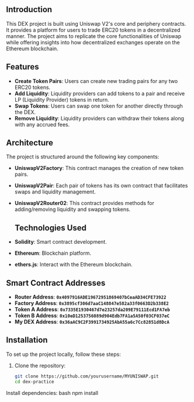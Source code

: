 ## Introduction

This DEX project is built using Uniswap V2's core and periphery contracts. It provides a platform for users to trade ERC20 tokens in a decentralized manner. The project aims to replicate the core functionalities of Uniswap while offering insights into how decentralized exchanges operate on the Ethereum blockchain.

## Features

- **Create Token Pairs**: Users can create new trading pairs for any two ERC20 tokens.
- **Add Liquidity**: Liquidity providers can add tokens to a pair and receive LP (Liquidity Provider) tokens in return.
- **Swap Tokens**: Users can swap one token for another directly through the DEX.
- **Remove Liquidity**: Liquidity providers can withdraw their tokens along with any accrued fees.

## Architecture

The project is structured around the following key components:

- **UniswapV2Factory**: This contract manages the creation of new token pairs.
- **UniswapV2Pair**: Each pair of tokens has its own contract that facilitates swaps and liquidity management.
- **UniswapV2Router02**: This contract provides methods for adding/removing liquidity and swapping tokens.

  ## Technologies Used
- **Solidity**: Smart contract development.
- **Ethereum**: Blockchain platform.
- **ethers.js**: Interact with the Ethereum blockchain.


## Smart Contract Addresses

- **Router Address**: **`0x4097916ADE19672951869407bCeaAD34CFE73922`**
- **Factory Address**: **`0x3895cf306d7aaC148847e582a33f0663D2b338E2`**
- **Token A Address**: **`0x7335E1930467d7e23257da209E79111Ecd1FA7eb`**
- **Token B Address**: **`0x10eD1253756089d904Edb7FA1a5A50f03CF037eC`**
- **My DEX Address**: **`0x36aAC9C2F3991734925AbA55a6c7Cc82851d8DcA`**

## Installation

To set up the project locally, follow these steps:

1. Clone the repository:
   ```bash
   git clone https://github.com/yourusername/MYUNISWAP.git
   cd dex-practice
   ```

Install dependencies:
bash
npm install
